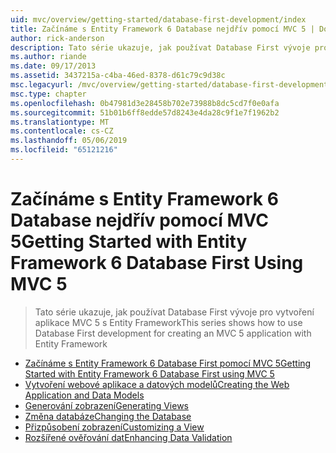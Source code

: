 ```yaml
---
uid: mvc/overview/getting-started/database-first-development/index
title: Začínáme s Entity Framework 6 Database nejdřív pomocí MVC 5 | Dokumentace Microsoftu
author: rick-anderson
description: Tato série ukazuje, jak používat Database First vývoje pro vytvoření aplikace MVC 5 s Entity Framework
ms.author: riande
ms.date: 09/17/2013
ms.assetid: 3437215a-c4ba-46ed-8378-d61c79c9d38c
msc.legacyurl: /mvc/overview/getting-started/database-first-development
msc.type: chapter
ms.openlocfilehash: 0b47981d3e28458b702e73988b8dc5cd7f0e0afa
ms.sourcegitcommit: 51b01b6ff8edde57d8243e4da28c9f1e7f1962b2
ms.translationtype: MT
ms.contentlocale: cs-CZ
ms.lasthandoff: 05/06/2019
ms.locfileid: "65121216"
---
```

# <a name="getting-started-with-entity-framework-6-database-first-using-mvc-5"></a><span data-ttu-id="f40b3-103">Začínáme s Entity Framework 6 Database nejdřív pomocí MVC 5</span><span class="sxs-lookup"><span data-stu-id="f40b3-103">Getting Started with Entity Framework 6 Database First Using MVC 5</span></span>

> <span data-ttu-id="f40b3-104">Tato série ukazuje, jak používat Database First vývoje pro vytvoření aplikace MVC 5 s Entity Framework</span><span class="sxs-lookup"><span data-stu-id="f40b3-104">This series shows how to use Database First development for creating an MVC 5 application with Entity Framework</span></span>

- [<span data-ttu-id="f40b3-105">Začínáme s Entity Framework 6 Database First pomocí MVC 5</span><span class="sxs-lookup"><span data-stu-id="f40b3-105">Getting Started with Entity Framework 6 Database First using MVC 5</span></span>](setting-up-database.md)
- [<span data-ttu-id="f40b3-106">Vytvoření webové aplikace a datových modelů</span><span class="sxs-lookup"><span data-stu-id="f40b3-106">Creating the Web Application and Data Models</span></span>](creating-the-web-application.md)
- [<span data-ttu-id="f40b3-107">Generování zobrazení</span><span class="sxs-lookup"><span data-stu-id="f40b3-107">Generating Views</span></span>](generating-views.md)
- [<span data-ttu-id="f40b3-108">Změna databáze</span><span class="sxs-lookup"><span data-stu-id="f40b3-108">Changing the Database</span></span>](changing-the-database.md)
- [<span data-ttu-id="f40b3-109">Přizpůsobení zobrazení</span><span class="sxs-lookup"><span data-stu-id="f40b3-109">Customizing a View</span></span>](customizing-a-view.md)
- [<span data-ttu-id="f40b3-110">Rozšířené ověřování dat</span><span class="sxs-lookup"><span data-stu-id="f40b3-110">Enhancing Data Validation</span></span>](enhancing-data-validation.md)
